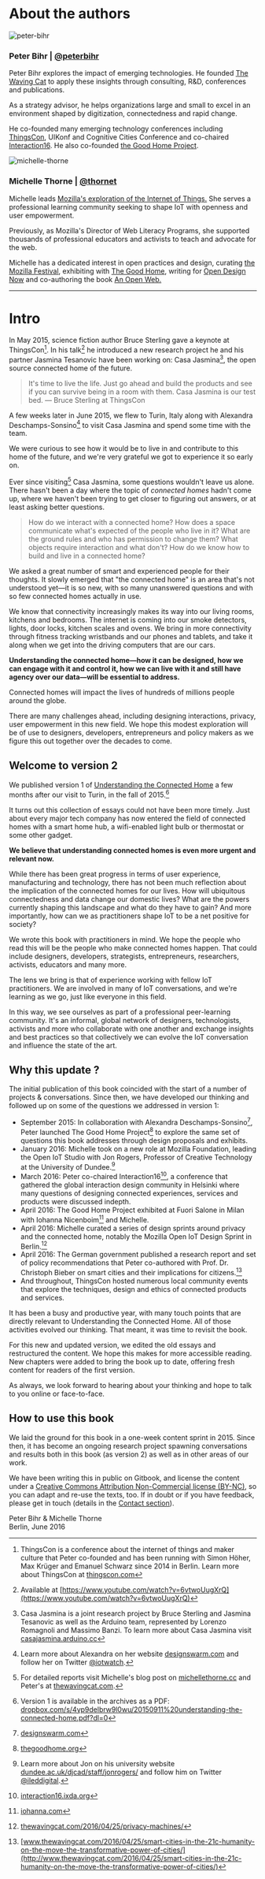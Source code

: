 <h1> About the authors </h1>
<div>
    <img class="left" src="http://www.thewavingcat.com/wp-content/uploads/2014/10/Nina-Zimmermann-IMG_5259-3-300x200.jpg" alt="peter-bihr">
    <h3>Peter Bihr | <a href="https://twitter.com/peterbihr">@peterbihr</a></h3>
    <p>
    Peter Bihr explores the impact of emerging technologies. He founded <a href="http://www.thewavingcat.com">The Waving Cat</a> to apply these insights through consulting, R&D, conferences and publications.
    </p>
    <p>
    As a strategy advisor, he helps organizations large and small to excel in an environment shaped by digitization, connectedness and rapid change.
    </p>
    <p>
    He co-founded many emerging technology conferences including <a href="http://thingscon.com/">ThingsCon</a>, UIKonf and Cognitive Cities Conference and co-chaired <a href="http://interaction16.ixda.org/">Interaction16</a>. He also co-founded <a href="http://thegoodhome.org">the Good Home Project</a>.
    </p>
</div>

<div>
    <img class="left" src="http://michellethorne.cc/wp-content/uploads/thorne-profile-300-x-200.jpg" alt="michelle-thorne">
    <h3>Michelle Thorne | <a href="https://twitter.com/thornet">@thornet</a></h3>
    <p>
    Michelle leads <a href="https://wiki.mozilla.org/Open_IoT"> Mozilla's exploration of the Internet of Things.</a> She serves a professional learning community seeking to shape IoT with openness and user empowerment. 
    </p>
    <p>
    Previously, as Mozilla's Director of Web Literacy Programs, she supported thousands of professional educators and activists to teach and advocate for the web.
    </p>
    <p>
    Michelle has a dedicated interest in open practices and design, curating <a href="https://mozillafestival.org/">the Mozilla Festival</a>, exhibiting with <a href="http://thegoodhome.org/">The Good Home</a>, writing for <a href="http://www.opendesignnow.org/">Open Design Now</a> and co-authoring the book <a href="http://en.flossmanuals.net/an-open-web/">An Open Web.</a>  
    </p>

</div>

<hr>

# Intro

In May 2015, science fiction author Bruce Sterling gave a keynote at ThingsCon[^1]. In his talk[^2] he introduced a new research project he and his partner Jasmina Tesanovic have been working on: Casa Jasmina[^3], the open source connected home of the future. 

> It's time to live the life. Just go ahead and build the products and see if you can survive being in a room with them. Casa Jasmina is our test bed.
— Bruce Sterling at ThingsCon

A few weeks later in June 2015, we flew to Turin, Italy along with Alexandra Deschamps-Sonsino[^4] to visit Casa Jasmina and spend some time with the team. 

We were curious to see how it would be to live in and contribute to this home of the future, and we're very grateful we got to experience it so early on. 

Ever since visiting[^5] Casa Jasmina, some questions wouldn't leave us alone. There hasn't been a day where the topic of *connected homes* hadn't come up, where we haven't been trying to get closer to figuring out answers, or at least asking better questions. 

> How do we interact with a connected home? How does a space communicate what's expected of the people who live in it? What are the ground rules and who has permission to change them? What objects require interaction and what don't? How do we know how to build and live in a connected home?

We asked a great number of smart and experienced people for their thoughts. It slowly emerged that "the connected home" is an area that's not understood yet—it is so new, with so many unanswered questions and with so few connected homes actually in use.

We know that connectivity increasingly makes its way into our living rooms, kitchens and bedrooms. The internet is coming into our smoke detectors, lights, door locks, kitchen scales and ovens. We bring in more connectivity through fitness tracking wristbands and our phones and tablets, and take it along when we get into the driving computers that are our cars.

**Understanding the connected home—how it can be designed, how we can engage with it and control it, how we can live with it and still have agency over our data—will be essential to address.**

Connected homes will impact the lives of hundreds of millions people around the globe.

There are many challenges ahead, including designing interactions, privacy, user empowerment in this new field. We hope this modest exploration will be of use to designers, developers, entrepreneurs and policy makers as we figure this out together over the decades to come. 

## Welcome to version 2

We published version 1 of [Understanding the Connected Home](http://theconnectedhome.org) a few months after our visit to Turin, in the fall of 2015.[^6] 

It turns out this collection of essays could not have been more timely. Just about every major tech company has now entered the field of connected homes with a smart home hub, a wifi-enabled light bulb or thermostat or some other gadget. 

**We believe that understanding connected homes is even more urgent and relevant now.**

While there has been great progress in terms of user experience, manufacturing and technology, there has not been much reflection about the implication of the connected homes for our lives. How will ubiquitous connectedness and data change our domestic lives? What are the powers currently shaping this landscape and what do they have to gain? And more importantly, how can we as practitioners shape IoT to be a net positive for society?

We wrote this book with practitioners in mind. We hope the people who read this will be the people who make connected homes happen. That could include designers, developers, strategists, entrepreneurs, researchers, activists, educators and many more. 

The lens we bring is that of experience working with fellow IoT practitioners. We are involved in many of IoT conversations, and we're learning as we go, just like everyone in this field.  

In this way, we see ourselves as part of a professional peer-learning community. It's an informal, global network of designers, technologists, activists and more who collaborate with one another and exchange insights and best practices so that collectively we can evolve the IoT conversation and influence the state of the art.

## Why this update ?

The initial publication of this book coincided with the start of a number of projects & conversations. Since then, we have developed our thinking and followed up on some of the questions we addressed in version 1: 

- September 2015: In collaboration with Alexandra Deschamps-Sonsino[^7], Peter launched The Good Home Project[^8] to explore the same set of questions this book addresses through design proposals and exhibits.
- January 2016: Michelle took on a new role at Mozilla Foundation, leading the Open IoT Studio with Jon Rogers, Professor of Creative Technology at the University of Dundee.[^9]
- March 2016: Peter co-chaired Interaction16[^10], a conference that gathered the global interaction design community in Helsinki where many questions of designing connected experiences, services and products were discussed indepth.
- April 2016: The Good Home Project exhibited at Fuori Salone in Milan with Iohanna Nicenboim[^11] and Michelle.
- April 2016: Michelle curated a series of design sprints around privacy and the connected home, notably the Mozilla Open IoT Design Sprint in Berlin.[^12]
- April 2016: The German government published a research report and set of policy recommendations that Peter co-authored with Prof. Dr. Christoph Bieber on smart cities and their implications for citizens.[^13]
- And throughout, ThingsCon hosted numerous local community events that explore the techniques, design and ethics of connected products and services.

It has been a busy and productive year, with many touch points that are directly relevant to Understanding the Connected Home. All of those activities evolved our thinking. That meant, it was time to revisit the book. 

For this new and updated version, we edited the old essays and restructured the content. We hope this makes for more accessible reading. New chapters were added to bring the book up to date, offering fresh content for readers of the first version. 

As always, we look forward to hearing about your thinking and hope to talk to you online or face-to-face.


## How to use this book

We laid the ground for this book in a one-week content sprint in 2015. Since then, it has become an ongoing research project spawning conversations and results both in this book (as version 2) as well as in other areas of our work.

We have been writing this in public on Gitbook, and license the content under a [Creative Commons Attribution Non-Commercial license (BY-NC)](http://creativecommons.org/licenses/by-nc/4.0/), so you can adapt and re-use the texts, too. If in doubt or if you have feedback, please get in touch (details in the [Contact section](contact.md)).


Peter Bihr & Michelle Thorne  
Berlin, June 2016
  

[^1]: ThingsCon is a conference about the internet of things and maker culture that Peter co-founded and has been running with Simon Höher, Max Krüger and Emanuel Schwarz since 2014 in Berlin. Learn more about ThingsCon at [thingscon.com](http://thingscon.com)
[^2]:  Available at [https://www.youtube.com/watch?v=6vtwoUugXrQ](https://www.youtube.com/watch?v=6vtwoUugXrQ)
[^3]: Casa Jasmina is a joint research project by Bruce Sterling and Jasmina Tesanovic as well as the Arduino team, represented by Lorenzo Romagnoli and Massimo Banzi. To learn more about Casa Jasmina visit [casajasmina.arduino.cc](http://casajasmina.arduino.cc)
[^4]: Learn more about Alexandra on her website [designswarm.com](http://designswarm.com) and follow her on Twitter [@iotwatch](http://twitter.com/iotwatch).
[^5]: For detailed reports visit Michelle's blog post on [michellethorne.cc](http://michellethorne.cc/2015/07/casa-jasmina-how-to-be-a-guest-in-an-open-source-connected-home/) and Peter's at [thewavingcat.com](http://www.thewavingcat.com/2015/07/22/visiting-casa-jasmina/).
[^6]: Version 1 is available in the archives as a PDF: [dropbox.com/s/4yp9delbrw9l0wu/20150911%20understanding-the-connected-home.pdf?dl=0](https://www.dropbox.com/s/4yp9delbrw9l0wu/20150911%20understanding-the-connected-home.pdf?dl=0)
[^7]: [designswarm.com](http://designswarm.com)
[^8]: [thegoodhome.org](http://thegoodhome.org)
[^9]: Learn more about Jon on his university website [dundee.ac.uk/djcad/staff/jonrogers/](http://www.dundee.ac.uk/djcad/staff/jonrogers/) and follow him on Twitter [@ileddigital](http://twitter.com/ileddigital). 
[^10]: [interaction16.ixda.org](http://interaction16.ixda.org)
[^11]: [iohanna.com](http://iohanna.com)
[^12]: [thewavingcat.com/2016/04/25/privacy-machines/](http://www.thewavingcat.com/2016/04/25/privacy-machines/)
[^13]: [www.thewavingcat.com/2016/04/25/smart-cities-in-the-21c-humanity-on-the-move-the-transformative-power-of-cities/](http://www.thewavingcat.com/2016/04/25/smart-cities-in-the-21c-humanity-on-the-move-the-transformative-power-of-cities/)


